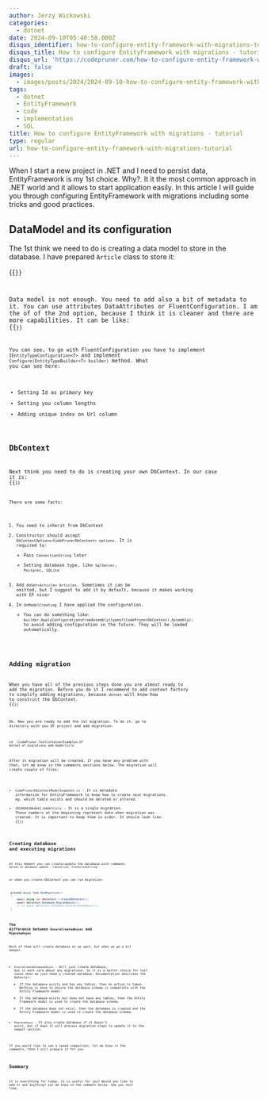 ```yaml
---
author: Jerzy Wickowski
categories:
  - dotnet
date: 2024-09-10T05:40:58.000Z
disqus_identifier: how-to-configure-entity-framework-with-migrations-tutorial
disqus_title: How to configure EntityFramework with migrations - tutorial
disqus_url: 'https://codepruner.com/how-to-configure-entity-framework-with-migrations-tutorial'
draft: false
images:
  - images/posts/2024/2024-09-10-how-to-configure-entity-framework-with-migrations-tutorial.jpg
tags:
  - dotnet
  - EntityFramework
  - code
  - implementation
  - SQL
title: How to configure EntityFramework with migrations - tutorial
type: regular
url: how-to-configure-entity-framework-with-migrations-tutorial
---
```

When I start a new project in .NET and I need to persist data, EntityFramework is my 1st choice. Why?. It it the most common approach in .NET world and it allows to start application easily. In this article I will guide you through configuring EntityFramework with migrations including  some tricks and good practices.  

## DataModel and its configuration
The 1st think we need to do is creating a data model to store in the database. I have prepared `Article` class to store it:  

{{<code language="csharp" file="static/examples/CodePruner.TestContainerExamples/CodePruner.TestContainerExamples.EF/Article.cs" region="article_class" >}}

Data model is not enough. You need to add also a bit of metadata to it. You can use attributes DataAttributes or FluentConfiguration. I am the of of the 2nd option, because I think it is cleaner and there are more capabilities. It can be like:
{{<code language="csharp" file="static/examples/CodePruner.TestContainerExamples/CodePruner.TestContainerExamples.EF/Article.cs" region="article_configuration" >}}

You can see, to go with FluentConfiguration you have to implement `IEntityTypeConfiguration<T>` and implement `Configure(EntityTypeBuilder<T> builder)` method. What you can see here:
 - Setting Id as primary key
 - Setting you column lengths
 - Adding unique index on Url column

## DbContext
Next think you need to do is creating your own DbContext. In our case it is:
{{<code language="csharp" file="static/examples/CodePruner.TestContainerExamples/CodePruner.TestContainerExamples.EF/CodePrunerDbContext.cs" >}}

There are some facts:
1. You need to inherit from DbContext
2. Constructor should accept `DbContextOptions<CodePrunerDbContext> options`. It is required to:
    - Pass `ConnectionString` later
    - Setting database type, like `SqlServer`, `Postgres`, `SQLite`
3. Add `DbSet<Article> Articles`. Sometimes it can be omitted, but I suggest to add it by default, because it makes working with EF nicer
4. In `OnModelCreating` I have applied the configuration.
    - You can do something like: `builder.ApplyConfigurationsFromAssembly(typeof(CodePrunerDbContext).Assembly);` to avoid adding configuration in the future. They will be loaded automatically.

## Adding migration
When you have all of the previous steps done you are almost ready to add the migration. Before you do it I recommend to add context factory to simplify adding migrations, because `dotnet` will know how to construct the DbContext.
{{<code language="csharp" file="static/examples/CodePruner.TestContainerExamples/CodePruner.TestContainerExamples.EF/CodePrunerDbContextFactory.cs" >}}

Ok. Now you are ready to add the 1st migration. To do it, go to directory with you EF project and add migration:
``` 
cd .\CodePruner.TestContainerExamples.EF
dotnet ef migrations add AddArticle
```

After it migration will be created. If you have any problem with that, let me know in the comments sections below.
The migration will create couple of files:
- `CodePrunerDbContextModelSnapshot.cs` - It is metadata information for EntityFramework to know how to create next migrations. eg. which table exists and should be deleted or altered.
- `20240903064641_AddArticle` - It is a single migration. These numbers at the beginning represent date when migration was created. It is important to keep them in order. It should look like:
{{<code language="csharp" file="static/examples/CodePruner.TestContainerExamples/CodePruner.TestContainerExamples.EF/Migrations/20240903064641_AddArticle.cs" >}}

## Creating database and executing migrations
At this moment you can create/update the database with command:
`dotnet ef database update --connection "ConnectionString"`

or when you create DbContext you can run migration:
```csharp
 private async Task RunMigration()
 {
     await using var dbContext = CreateDbContext();
     await dbContext.Database.MigrateAsync();
     // or await dbContext.Database.EnsureCreatedAsync();
 }
```

### The difference between `EnsureCreatedAsync` and `MigrateAsync`
Both of them will create database as we want, but when we go a bit deeper.
- `EnsureCreateDatabaseAsync` - Will just create database, but it wont care about any migrations. So it is a better choice for test cases when we just need a created database. Documentation describes the behavior:
   - If the database exists and has any tables, then no action is taken. Nothing is done to ensure the database schema is compatible with the Entity Framework model.
   - If the database exists but does not have any tables, then the Entity Framework model is used to create the database schema.
  - If the database does not exist, then the database is created and the Entity Framework model is used to create the database schema.
- `MigrateAsync` - It also create database if it doesn't exist, but if does it will process migration steps to update it to the newest version. 

If you would like to see a speed comparison, let me know in the comments, then I will prepare it for you. 

## Summary 
It is everything for today. Is is useful for you? Would you like to add or ask anything? Let me know in the comment below.
See you next time.
